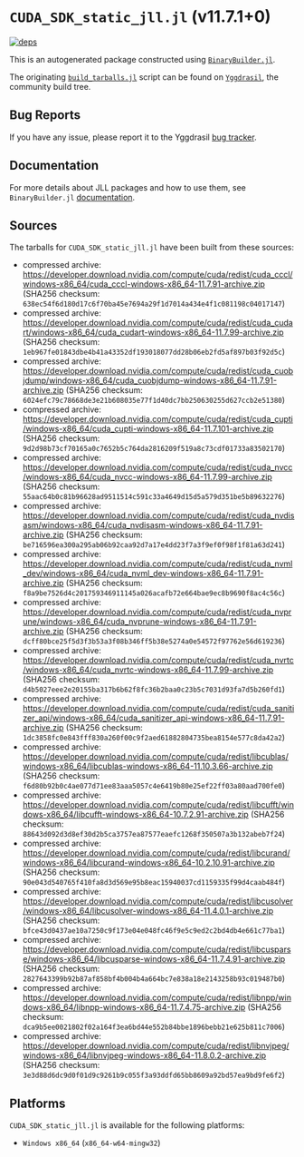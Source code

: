 # `CUDA_SDK_static_jll.jl` (v11.7.1+0)

[![deps](https://juliahub.com/docs/CUDA_SDK_static_jll/deps.svg)](https://juliahub.com/ui/Packages/CUDA_SDK_static_jll/eFajz?page=2)

This is an autogenerated package constructed using [`BinaryBuilder.jl`](https://github.com/JuliaPackaging/BinaryBuilder.jl).

The originating [`build_tarballs.jl`](https://github.com/JuliaPackaging/Yggdrasil/blob/144546bfb149dfd7d740075c19ef04d1000ecdc1/C/CUDA/CUDA_SDK_static@11.7/build_tarballs.jl) script can be found on [`Yggdrasil`](https://github.com/JuliaPackaging/Yggdrasil/), the community build tree.

## Bug Reports

If you have any issue, please report it to the Yggdrasil [bug tracker](https://github.com/JuliaPackaging/Yggdrasil/issues).

## Documentation

For more details about JLL packages and how to use them, see `BinaryBuilder.jl` [documentation](https://docs.binarybuilder.org/stable/jll/).

## Sources

The tarballs for `CUDA_SDK_static_jll.jl` have been built from these sources:

* compressed archive: https://developer.download.nvidia.com/compute/cuda/redist/cuda_cccl/windows-x86_64/cuda_cccl-windows-x86_64-11.7.91-archive.zip (SHA256 checksum: `638ec54f6d180d17c6f70ba45e7694a29f1d7014a434e4f1c081198c04017147`)
* compressed archive: https://developer.download.nvidia.com/compute/cuda/redist/cuda_cudart/windows-x86_64/cuda_cudart-windows-x86_64-11.7.99-archive.zip (SHA256 checksum: `1eb967fe01843dbe4b41a43352df193018077dd28b06eb2fd5af897b03f92d5c`)
* compressed archive: https://developer.download.nvidia.com/compute/cuda/redist/cuda_cuobjdump/windows-x86_64/cuda_cuobjdump-windows-x86_64-11.7.91-archive.zip (SHA256 checksum: `6024efc79c78668de3e21b608035e77f1d40dc7bb250630255d627ccb2e51380`)
* compressed archive: https://developer.download.nvidia.com/compute/cuda/redist/cuda_cupti/windows-x86_64/cuda_cupti-windows-x86_64-11.7.101-archive.zip (SHA256 checksum: `9d2d98b73cf70165a0c7652b5c764da2816209f519a8c73cdf01733a83502170`)
* compressed archive: https://developer.download.nvidia.com/compute/cuda/redist/cuda_nvcc/windows-x86_64/cuda_nvcc-windows-x86_64-11.7.99-archive.zip (SHA256 checksum: `55aac64b0c81b96628ad9511514c591c33a4649d15d5a579d351be5b89632276`)
* compressed archive: https://developer.download.nvidia.com/compute/cuda/redist/cuda_nvdisasm/windows-x86_64/cuda_nvdisasm-windows-x86_64-11.7.91-archive.zip (SHA256 checksum: `be716596ea300a295ab06b92caa92d7a17e4dd23f7a3f9ef0f98f1f81a63d241`)
* compressed archive: https://developer.download.nvidia.com/compute/cuda/redist/cuda_nvml_dev/windows-x86_64/cuda_nvml_dev-windows-x86_64-11.7.91-archive.zip (SHA256 checksum: `f8a9be7526d4c201759346911145a026acafb72e664bae9ec8b9690f8ac4c56c`)
* compressed archive: https://developer.download.nvidia.com/compute/cuda/redist/cuda_nvprune/windows-x86_64/cuda_nvprune-windows-x86_64-11.7.91-archive.zip (SHA256 checksum: `dcff80bce25f5d3f3b53a3f08b346ff5b38e5274a0e54572f97762e56d619236`)
* compressed archive: https://developer.download.nvidia.com/compute/cuda/redist/cuda_nvrtc/windows-x86_64/cuda_nvrtc-windows-x86_64-11.7.99-archive.zip (SHA256 checksum: `d4b5027eee2e20155ba317b6b62f8fc36b2baa0c23b5c7031d93fa7d5b260fd1`)
* compressed archive: https://developer.download.nvidia.com/compute/cuda/redist/cuda_sanitizer_api/windows-x86_64/cuda_sanitizer_api-windows-x86_64-11.7.91-archive.zip (SHA256 checksum: `1dc3858fc0e843fff830a260f00c9f2aed61882804735bea8154e577c8da42a2`)
* compressed archive: https://developer.download.nvidia.com/compute/cuda/redist/libcublas/windows-x86_64/libcublas-windows-x86_64-11.10.3.66-archive.zip (SHA256 checksum: `f6d80b92b0c4ae077d71ee83aaa5057c4e6419b80e25ef22ff03a80aad700fe0`)
* compressed archive: https://developer.download.nvidia.com/compute/cuda/redist/libcufft/windows-x86_64/libcufft-windows-x86_64-10.7.2.91-archive.zip (SHA256 checksum: `88643d092d3d8ef30d2b5ca3757ea87577eaefc1268f350507a3b132abeb7f24`)
* compressed archive: https://developer.download.nvidia.com/compute/cuda/redist/libcurand/windows-x86_64/libcurand-windows-x86_64-10.2.10.91-archive.zip (SHA256 checksum: `90e043d540765f410fa8d3d569e95b8eac15940037cd1159335f99d4caab484f`)
* compressed archive: https://developer.download.nvidia.com/compute/cuda/redist/libcusolver/windows-x86_64/libcusolver-windows-x86_64-11.4.0.1-archive.zip (SHA256 checksum: `bfce43d0437ae10a7250c9f173e04e048fc46f9e5c9ed2c2bd4db4e661c77ba1`)
* compressed archive: https://developer.download.nvidia.com/compute/cuda/redist/libcusparse/windows-x86_64/libcusparse-windows-x86_64-11.7.4.91-archive.zip (SHA256 checksum: `2827643399b92b87af858bf4b004b4a664bc7e838a18e2143258b93c019487b0`)
* compressed archive: https://developer.download.nvidia.com/compute/cuda/redist/libnpp/windows-x86_64/libnpp-windows-x86_64-11.7.4.75-archive.zip (SHA256 checksum: `dca9b5ee0021802f02a164f3ea6bd44e552b84bbe1896bebb21e625b811c7006`)
* compressed archive: https://developer.download.nvidia.com/compute/cuda/redist/libnvjpeg/windows-x86_64/libnvjpeg-windows-x86_64-11.8.0.2-archive.zip (SHA256 checksum: `3e3d88d6dc9d0f01d9c9261b9c055f3a93ddfd65bb8609a92bd57ea9bd9fe6f2`)

## Platforms

`CUDA_SDK_static_jll.jl` is available for the following platforms:

* `Windows x86_64` (`x86_64-w64-mingw32`)
